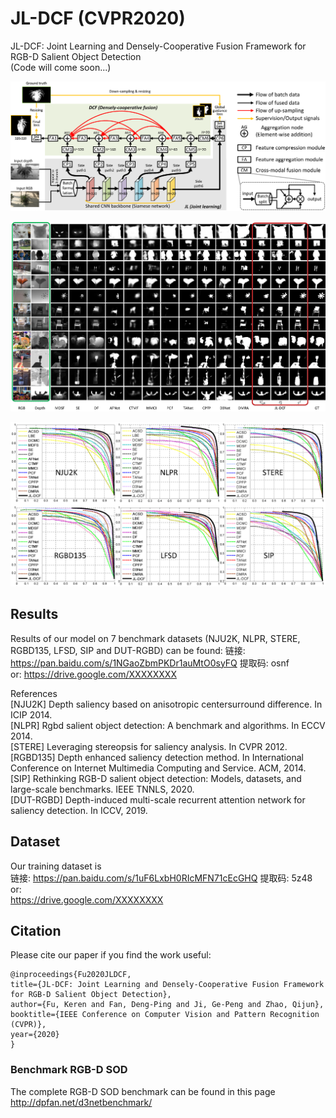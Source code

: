 # JL-DCF (CVPR2020)
JL-DCF: Joint Learning and Densely-Cooperative Fusion Framework for RGB-D Salient Object Detection   
(Code will come soon...)

![alt text](./JL-DCF_framework.png)

![alt text](./JL-DCF_visual_comparisons.png)

![alt text](./JL-DCF_results.png)

## Results  
Results of our model on 7 benchmark datasets (NJU2K, NLPR, STERE, RGBD135, LFSD, SIP and DUT-RGBD) can be found:
链接: https://pan.baidu.com/s/1NGaoZbmPKDr1auMtO0syFQ 提取码: osnf  
or:
https://drive.google.com/XXXXXXXX

References  
  [NJU2K] Depth saliency based on anisotropic centersurround difference. In ICIP 2014.  
  [NLPR] Rgbd salient object detection: A benchmark and algorithms. In ECCV 2014.  
  [STERE] Leveraging stereopsis for saliency analysis. In CVPR 2012.  
  [RGBD135] Depth enhanced saliency detection method. In International Conference on Internet Multimedia Computing and Service. ACM, 2014.  
  [SIP] Rethinking RGB-D salient object detection: Models, datasets, and large-scale benchmarks. IEEE TNNLS, 2020.  
  [DUT-RGBD] Depth-induced multi-scale recurrent attention network for saliency detection. In ICCV, 2019.

## Dataset
Our training dataset is  
链接: https://pan.baidu.com/s/1uF6LxbH0RIcMFN71cEcGHQ 提取码: 5z48  
or:    
https://drive.google.com/XXXXXXXX

## Citation
Please cite our paper if you find the work useful: 

	@inproceedings{Fu2020JLDCF,
  	title={JL-DCF: Joint Learning and Densely-Cooperative Fusion Framework for RGB-D Salient Object Detection},
  	author={Fu, Keren and Fan, Deng-Ping and Ji, Ge-Peng and Zhao, Qijun},
  	booktitle={IEEE Conference on Computer Vision and Pattern Recognition (CVPR)},
  	year={2020}
	}
  
### Benchmark RGB-D SOD
The complete RGB-D SOD benchmark can be found in this page  
http://dpfan.net/d3netbenchmark/
